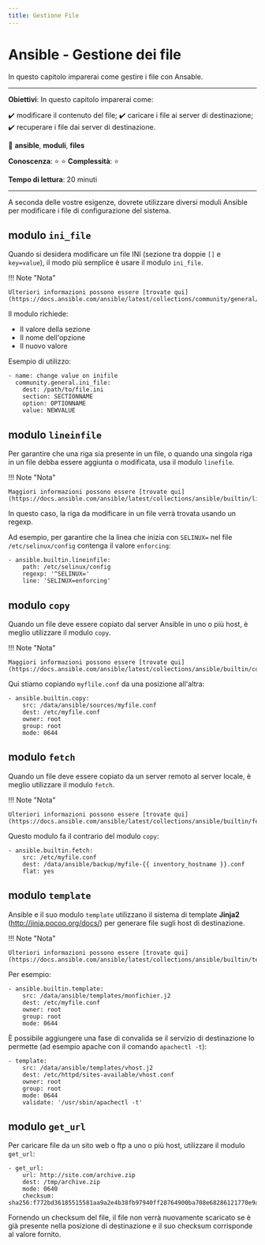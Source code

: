 ```yaml
---
title: Gestione File
---
```


# Ansible - Gestione dei file

In questo capitolo imparerai come gestire i file con Ansable.

****

**Obiettivi**: In questo capitolo imparerai come:

:heavy_check_mark: modificare il contenuto del file;
:heavy_check_mark: caricare i file ai server di destinazione;
:heavy_check_mark: recuperare i file dai server di destinazione.

:checkered_flag: **ansible**, **moduli**, **files**

**Conoscenza**: :star: :star:
**Complessità**: :star:

**Tempo di lettura**: 20 minuti

****

A seconda delle vostre esigenze, dovrete utilizzare diversi moduli Ansible per modificare i file di configurazione del sistema.

## modulo `ini_file`

Quando si desidera modificare un file INI (sezione tra doppie `[]` e `key=value`), il modo più semplice è usare il modulo `ini_file`.

!!! Note "Nota"

    Ulteriori informazioni possono essere [trovate qui](https://docs.ansible.com/ansible/latest/collections/community/general/ini_file_module.html).

Il modulo richiede:

* Il valore della sezione
* Il nome dell'opzione
* Il nuovo valore

Esempio di utilizzo:

```
- name: change value on inifile
  community.general.ini_file:
    dest: /path/to/file.ini
    section: SECTIONNAME
    option: OPTIONNAME
    value: NEWVALUE
```

## modulo `lineinfile`

Per garantire che una riga sia presente in un file, o quando una singola riga in un file debba essere aggiunta o modificata, usa il modulo `linefile`.

!!! Note "Nota"

    Maggiori informazioni possono essere [trovate qui](https://docs.ansible.com/ansible/latest/collections/ansible/builtin/lineinfile_module.html).

In questo caso, la riga da modificare in un file verrà trovata usando un regexp.

Ad esempio, per garantire che la linea che inizia con `SELINUX=` nel file `/etc/selinux/config` contenga il valore `enforcing`:

```
- ansible.builtin.lineinfile:
    path: /etc/selinux/config
    regexp: '^SELINUX='
    line: 'SELINUX=enforcing'
```

## modulo `copy`

Quando un file deve essere copiato dal server Ansible in uno o più host, è meglio utilizzare il modulo `copy`.

!!! Note "Nota"

    Maggiori informazioni possono essere [trovate qui](https://docs.ansible.com/ansible/latest/collections/ansible/builtin/copy_module.html).

Qui stiamo copiando `myflile.conf` da una posizione all'altra:

```
- ansible.builtin.copy:
    src: /data/ansible/sources/myfile.conf
    dest: /etc/myfile.conf
    owner: root
    group: root
    mode: 0644
```

## modulo `fetch`

Quando un file deve essere copiato da un server remoto al server locale, è meglio utilizzare il modulo `fetch`.

!!! Note "Nota"

    Ulteriori informazioni possono essere [trovate qui](https://docs.ansible.com/ansible/latest/collections/ansible/builtin/fetch_module.html).

Questo modulo fa il contrario del modulo `copy`:

```
- ansible.builtin.fetch:
    src: /etc/myfile.conf
    dest: /data/ansible/backup/myfile-{{ inventory_hostname }}.conf
    flat: yes
```

## modulo `template`

Ansible e il suo modulo `template` utilizzano il sistema di template **Jinja2** (http://jinja.pocoo.org/docs/) per generare file sugli host di destinazione.

!!! Note "Nota"

    Ulteriori informazioni possono essere [trovate qui](https://docs.ansible.com/ansible/latest/collections/ansible/builtin/template_module.html).

Per esempio:

```
- ansible.builtin.template:
    src: /data/ansible/templates/monfichier.j2
    dest: /etc/myfile.conf
    owner: root
    group: root
    mode: 0644
```

È possibile aggiungere una fase di convalida se il servizio di destinazione lo permette (ad esempio apache con il comando `apachectl -t`):

```
- template:
    src: /data/ansible/templates/vhost.j2
    dest: /etc/httpd/sites-available/vhost.conf
    owner: root
    group: root
    mode: 0644
    validate: '/usr/sbin/apachectl -t'
```

## modulo `get_url`

Per caricare file da un sito web o ftp a uno o più host, utilizzare il modulo `get_url`:

```
- get_url:
    url: http://site.com/archive.zip
    dest: /tmp/archive.zip
    mode: 0640
    checksum: sha256:f772bd36185515581aa9a2e4b38fb97940ff28764900ba708e68286121770e9a
```

Fornendo un checksum del file, il file non verrà nuovamente scaricato se è già presente nella posizione di destinazione e il suo checksum corrisponde al valore fornito.
